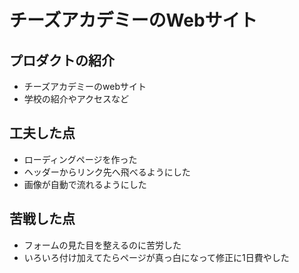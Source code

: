 # チーズアカデミーのWebサイト

## プロダクトの紹介

- チーズアカデミーのwebサイト
- 学校の紹介やアクセスなど

## 工夫した点

- ローディングページを作った
- ヘッダーからリンク先へ飛べるようにした
- 画像が自動で流れるようにした

## 苦戦した点
- フォームの見た目を整えるのに苦労した
- いろいろ付け加えてたらページが真っ白になって修正に1日費やした
